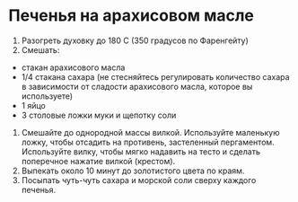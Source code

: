 # Печенья на арахисовом масле

1. Разогреть духовку до  180 С (350 градусов по Фаренгейту)
1. Смешать:
  * стакан арахисового масла
  * 1/4 стакана сахара (не стесняйтесь регулировать количество сахара в зависимости от сладости арахисового масла, которое вы используете)
  * 1 яйцо
  * 3 столовые ложки муки и щепотку соли

1. Смешайте до однородной массы вилкой. Используйте маленькую ложку, чтобы отсадить на противень, застеленный пергаментом. Используйте вилку, чтобы мягко надавить на тесто и сделать поперечное нажатие вилкой (крестом).
1. Выпекать около 10 минут до золотистого цвета по краям.
1. Посыпать чуть-чуть сахара и морской соли сверху каждого печенья.

